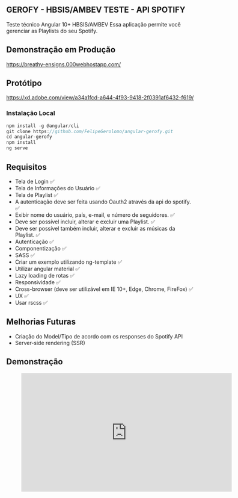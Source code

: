 ## GEROFY - HBSIS/AMBEV TESTE - API SPOTIFY

Teste técnico Angular 10+ HBSIS/AMBEV
Essa aplicação permite você gerenciar as Playlists do seu Spotify.

## Demonstração em Produção 
https://breathy-ensigns.000webhostapp.com/

## Protótipo
https://xd.adobe.com/view/a34a1fcd-a644-4f93-9418-2f0391af6432-f619/

### Instalação Local
```javascript
npm install -g @angular/cli
git clone https://github.com/FelipeGerolomo/angular-gerofy.git
cd angular-gerofy
npm install
ng serve
```

## Requisitos

  - Tela de Login ✅
  - Tela de Informações do Usuário ✅
  - Tela de Playlist ✅
  - A autenticação deve ser feita usando Oauth2 através da api do spotify. ✅
  - Exibir nome do usuário, país, e-mail, e número de seguidores. ✅
  - Deve ser possível incluir, alterar e excluir uma Playlist. ✅
  - Deve ser possível também incluir, alterar e excluir as músicas da Playlist. ✅
  - Autenticação ✅
  - Componentização ✅
  - SASS ✅
  - Criar um exemplo utilizando ng-template ✅
  - Utilizar angular material ✅
  - Lazy loading de rotas ✅
  - Responsividade ✅
  - Cross-browser (deve ser utilizável em IE 10+, Edge, Chrome, FireFox) ✅
  - UX ✅
  - Usar rscss ✅

## Melhorias Futuras

  - Criação do Model/Tipo de acordo com os responses do Spotify API
  - Server-side rendering (SSR)

## Demonstração

<figure class="video_container">
  <iframe width="560" height="315" src="https://www.youtube.com/embed/u4kU_evIFdE" frameborder="0" allow="accelerometer; clipboard-write; encrypted-media; gyroscope; picture-in-picture" allowfullscreen></iframe>
</figure>
